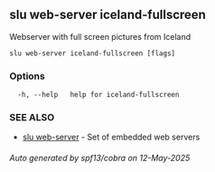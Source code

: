 ## slu web-server iceland-fullscreen

Webserver with full screen pictures from Iceland

```
slu web-server iceland-fullscreen [flags]
```

### Options

```
  -h, --help   help for iceland-fullscreen
```

### SEE ALSO

* [slu web-server](slu_web-server.md)	 - Set of embedded web servers

###### Auto generated by spf13/cobra on 12-May-2025
